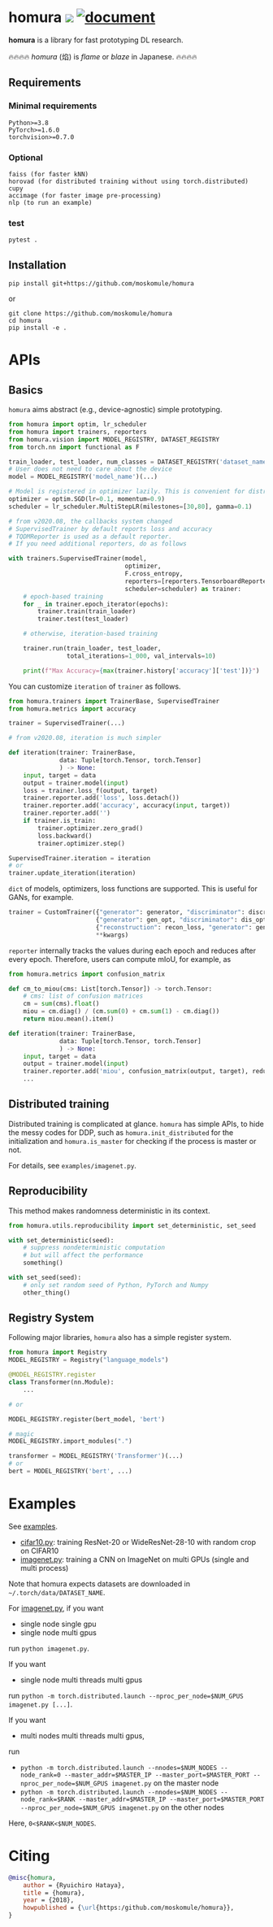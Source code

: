 # homura ![](https://github.com/moskomule/homura/workflows/pytest/badge.svg) [![document](https://img.shields.io/static/v1?label=doc&message=homura&color=blue)](https://moskomule.github.io/homura)

**homura** is a library for fast prototyping DL research.

🔥🔥🔥🔥 *homura* (焰) is *flame* or *blaze* in Japanese. 🔥🔥🔥🔥

## Requirements

### Minimal requirements

```
Python>=3.8
PyTorch>=1.6.0
torchvision>=0.7.0
```

### Optional

```
faiss (for faster kNN)
horovad (for distributed training without using torch.distributed)
cupy
accimage (for faster image pre-processing)
nlp (to run an example)
```

### test

```
pytest .
```

## Installation

```console
pip install git+https://github.com/moskomule/homura
```

or

```console
git clone https://github.com/moskomule/homura
cd homura
pip install -e .
```

# APIs

## Basics

`homura` aims abstract (e.g., device-agnostic) simple prototyping.

```python
from homura import optim, lr_scheduler
from homura import trainers, reporters
from homura.vision import MODEL_REGISTRY, DATASET_REGISTRY
from torch.nn import functional as F

train_loader, test_loader, num_classes = DATASET_REGISTRY('dataset_name')(...)
# User does not need to care about the device
model = MODEL_REGISTRY('model_name')(...)

# Model is registered in optimizer lazily. This is convenient for distributed training and other complicated scenes.
optimizer = optim.SGD(lr=0.1, momentum=0.9)
scheduler = lr_scheduler.MultiStepLR(milestones=[30,80], gamma=0.1)

# from v2020.08, the callbacks system changed
# SupervisedTrainer by default reports loss and accuracy
# TQDMReporter is used as a default reporter.
# If you need additional reporters, do as follows 

with trainers.SupervisedTrainer(model, 
                                optimizer, 
                                F.cross_entropy, 
                                reporters=[reporters.TensorboardReporter(...)],
                                scheduler=scheduler) as trainer:
    # epoch-based training
    for _ in trainer.epoch_iterator(epochs):
        trainer.train(train_loader)
        trainer.test(test_loader)

    # otherwise, iteration-based training

    trainer.run(train_loader, test_loader, 
                total_iterations=1_000, val_intervals=10)

    print(f"Max Accuracy={max(trainer.history['accuracy']['test'])}")
```

You can customize `iteration` of `trainer` as follows.

```python
from homura.trainers import TrainerBase, SupervisedTrainer
from homura.metrics import accuracy

trainer = SupervisedTrainer(...)

# from v2020.08, iteration is much simpler

def iteration(trainer: TrainerBase, 
              data: Tuple[torch.Tensor, torch.Tensor]
              ) -> None:
    input, target = data
    output = trainer.model(input)
    loss = trainer.loss_f(output, target)
    trainer.reporter.add('loss', loss.detach())
    trainer.reporter.add('accuracy', accuracy(input, target))
    trainer.reporter.add('')
    if trainer.is_train:
        trainer.optimizer.zero_grad()
        loss.backward()
        trainer.optimizer.step()

SupervisedTrainer.iteration = iteration
# or   
trainer.update_iteration(iteration) 
```

`dict` of models, optimizers, loss functions are supported. This is useful for GANs, for example.

```python
trainer = CustomTrainer({"generator": generator, "discriminator": discriminator},
                        {"generator": gen_opt, "discriminator": dis_opt},
                        {"reconstruction": recon_loss, "generator": gen_loss},
                        **kwargs)
```

`reporter` internally tracks the values during each epoch and reduces after every epoch. Therefore, users can compute mIoU, for example, as

```python
from homura.metrics import confusion_matrix

def cm_to_miou(cms: List[torch.Tensor]) -> torch.Tensor:
    # cms: list of confusion matrices
    cm = sum(cms).float()
    miou = cm.diag() / (cm.sum(0) + cm.sum(1) - cm.diag())
    return miou.mean().item()

def iteration(trainer: TrainerBase, 
              data: Tuple[torch.Tensor, torch.Tensor]
              ) -> None:
    input, target = data
    output = trainer.model(input)
    trainer.reporter.add('miou', confusion_matrix(output, target), reduction=cm_to_miou)
    ...
```

## Distributed training

Distributed training is complicated at glance. `homura` has simple APIs, to hide the messy codes for DDP, such as `homura.init_distributed` for the initialization and `homura.is_master` for checking if the process is master or not.   

For details, see `examples/imagenet.py`.

## Reproducibility

This method makes randomness deterministic in its context.

```python
from homura.utils.reproducibility import set_deterministic, set_seed

with set_deterministic(seed):
    # suppress nondeterministic computation
    # but will affect the performance
    something()

with set_seed(seed):
    # only set random seed of Python, PyTorch and Numpy
    other_thing()
```

## Registry System

Following major libraries, `homura` also has a simple register system.

```python
from homura import Registry
MODEL_REGISTRY = Registry("language_models")

@MODEL_REGISTRY.register
class Transformer(nn.Module):
    ...

# or

MODEL_REGISTRY.register(bert_model, 'bert')

# magic
MODEL_REGISTRY.import_modules(".")

transformer = MODEL_REGISTRY('Transformer')(...)
# or
bert = MODEL_REGISTRY('bert', ...)
```

# Examples

See [examples](examples).

* [cifar10.py](examples/cifar10.py): training ResNet-20 or WideResNet-28-10 with random crop on CIFAR10
* [imagenet.py](examples/imagenet.py): training a CNN on ImageNet on multi GPUs (single and multi process)

Note that homura expects datasets are downloaded in `~/.torch/data/DATASET_NAME`.

For [imagenet.py](examples/imagenet.py), if you want 

* single node single gpu
* single node multi gpus

run `python imagenet.py`.

If you want

* single node multi threads multi gpus

run `python -m torch.distributed.launch --nproc_per_node=$NUM_GPUS imagenet.py [...]`.

If you want

* multi nodes multi threads multi gpus,

run

* `python -m torch.distributed.launch --nnodes=$NUM_NODES --node_rank=0 --master_addr=$MASTER_IP --master_port=$MASTER_PORT --nproc_per_node=$NUM_GPUS imagenet.py` on the master node
* `python -m torch.distributed.launch --nnodes=$NUM_NODES --node_rank=$RANK --master_addr=$MASTER_IP --master_port=$MASTER_PORT --nproc_per_node=$NUM_GPUS imagenet.py` on the other nodes

Here, `0<$RANK<$NUM_NODES`.

# Citing

```bibtex
@misc{homura,
    author = {Ryuichiro Hataya},
    title = {homura},
    year = {2018},
    howpublished = {\url{https:/github.com/moskomule/homura}},
}
```
